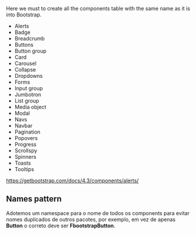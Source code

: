 Here we must to create all the components table with the same name as it is into Bootstrap.

 - Alerts
 - Badge
 - Breadcrumb
 - Buttons
 - Button group
 - Card
 - Carousel
 - Collapse
 - Dropdowns
 - Forms
 - Input group
 - Jumbotron
 - List group
 - Media object
 - Modal
 - Navs
 - Navbar
 - Pagination
 - Popovers
 - Progress
 - Scrollspy
 - Spinners
 - Toasts
 - Tooltips

https://getbootstrap.com/docs/4.3/components/alerts/

## Names pattern

Adotemos um namespace para o nome de todos os components para evitar nomes duplicados de outros pacotes, por exemplo, em vez de apenas **Button** o correto deve ser **FbootstrapButton**. 
